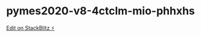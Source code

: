 # pymes2020-v8-4ctclm-mio-phhxhs

[Edit on StackBlitz ⚡️](https://stackblitz.com/edit/pymes2020-v8-4ctclm-mio-phhxhs)